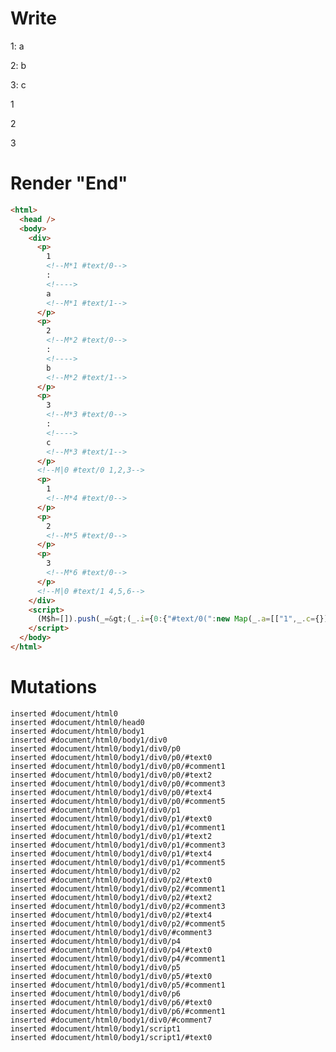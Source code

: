 # Write
  <div><p>1<!M*1 #text/0>: <!>a<!M*1 #text/1></p><p>2<!M*2 #text/0>: <!>b<!M*2 #text/1></p><p>3<!M*3 #text/0>: <!>c<!M*3 #text/1></p><!M|0 #text/0 1,2,3><p>1<!M*4 #text/0></p><p>2<!M*5 #text/0></p><p>3<!M*6 #text/0></p><!M|0 #text/1 4,5,6></div><script>(M$h=[]).push(_=>(_.i={0:{"#text/0(":new Map(_.a=[["1",_.c={}],["2",_.d={}],["3",_.e={}]]),"#text/1(":new Map(_.b=[["1",_.f={}],["2",_.g={}],["3",_.h={}]])},1:_.c,2:_.d,3:_.e,4:_.f,5:_.g,6:_.h}),[])</script>


# Render "End"
```html
<html>
  <head />
  <body>
    <div>
      <p>
        1
        <!--M*1 #text/0-->
        : 
        <!---->
        a
        <!--M*1 #text/1-->
      </p>
      <p>
        2
        <!--M*2 #text/0-->
        : 
        <!---->
        b
        <!--M*2 #text/1-->
      </p>
      <p>
        3
        <!--M*3 #text/0-->
        : 
        <!---->
        c
        <!--M*3 #text/1-->
      </p>
      <!--M|0 #text/0 1,2,3-->
      <p>
        1
        <!--M*4 #text/0-->
      </p>
      <p>
        2
        <!--M*5 #text/0-->
      </p>
      <p>
        3
        <!--M*6 #text/0-->
      </p>
      <!--M|0 #text/1 4,5,6-->
    </div>
    <script>
      (M$h=[]).push(_=&gt;(_.i={0:{"#text/0(":new Map(_.a=[["1",_.c={}],["2",_.d={}],["3",_.e={}]]),"#text/1(":new Map(_.b=[["1",_.f={}],["2",_.g={}],["3",_.h={}]])},1:_.c,2:_.d,3:_.e,4:_.f,5:_.g,6:_.h}),[])
    </script>
  </body>
</html>
```

# Mutations
```
inserted #document/html0
inserted #document/html0/head0
inserted #document/html0/body1
inserted #document/html0/body1/div0
inserted #document/html0/body1/div0/p0
inserted #document/html0/body1/div0/p0/#text0
inserted #document/html0/body1/div0/p0/#comment1
inserted #document/html0/body1/div0/p0/#text2
inserted #document/html0/body1/div0/p0/#comment3
inserted #document/html0/body1/div0/p0/#text4
inserted #document/html0/body1/div0/p0/#comment5
inserted #document/html0/body1/div0/p1
inserted #document/html0/body1/div0/p1/#text0
inserted #document/html0/body1/div0/p1/#comment1
inserted #document/html0/body1/div0/p1/#text2
inserted #document/html0/body1/div0/p1/#comment3
inserted #document/html0/body1/div0/p1/#text4
inserted #document/html0/body1/div0/p1/#comment5
inserted #document/html0/body1/div0/p2
inserted #document/html0/body1/div0/p2/#text0
inserted #document/html0/body1/div0/p2/#comment1
inserted #document/html0/body1/div0/p2/#text2
inserted #document/html0/body1/div0/p2/#comment3
inserted #document/html0/body1/div0/p2/#text4
inserted #document/html0/body1/div0/p2/#comment5
inserted #document/html0/body1/div0/#comment3
inserted #document/html0/body1/div0/p4
inserted #document/html0/body1/div0/p4/#text0
inserted #document/html0/body1/div0/p4/#comment1
inserted #document/html0/body1/div0/p5
inserted #document/html0/body1/div0/p5/#text0
inserted #document/html0/body1/div0/p5/#comment1
inserted #document/html0/body1/div0/p6
inserted #document/html0/body1/div0/p6/#text0
inserted #document/html0/body1/div0/p6/#comment1
inserted #document/html0/body1/div0/#comment7
inserted #document/html0/body1/script1
inserted #document/html0/body1/script1/#text0
```